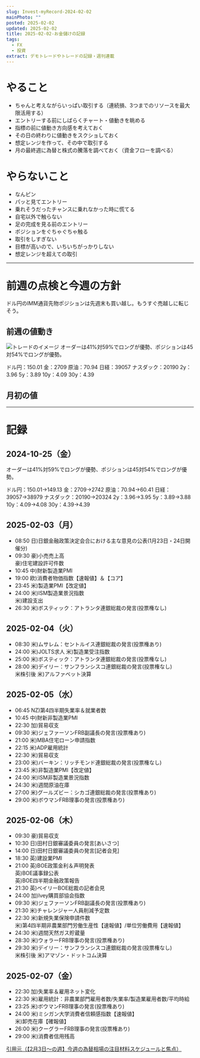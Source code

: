 ```yaml
---
slug: Invest-myRecord-2024-02-02
mainPhoto: ""
posted: 2025-02-02
updated: 2025-02-02
title: 2025-02-02-お金儲けの記録
tags:
  - FX
  - 投資
extract: デモトレードやトレードの記録・週刊連載
---
```

# やること

- ちゃんと考えながらいっぱい取引する（連続損、3つまでのリソースを最大限活用する）
- エントリーする前にしばらくチャート・値動きを眺める
- 指標の前に値動き方向感を考えておく
- その日の終わりに値動きをスクショしておく
- 想定レンジを作って、その中で取引する
- 月の最終週に為替と株式の騰落を調べておく（資金フローを調べる）
# やらないこと

- なんピン
- パッと見てエントリー
- 乗れそうだったチャンスに乗れなかった時に慌てる
- 自宅以外で触らない
- 足の完成を見る前のエントリー
- ポジションをぐちゃぐちゃ触る
- 取引をしすぎない
- 目標が高いので、いちいちがっかりしない
- 想定レンジを超えての取引
***
# 前週の点検と今週の方針

ドル円のIMM通貨先物ポジションは先週末も買い越し。もうすぐ売越しに転じそう。

## 前週の値動き

![トレードのイメージ](../../../images/invest/weekly/Invest-myRecord-2024-10-28/01.png)
オーダーは41%対59%でロングが優勢、ポジションは45対54%でロングが優勢。

ドル円：150.01
金：2709
原油：70.94
日経：39057
ナスダック：20190
2y：3.96
5y：3.89
10y：4.09
30y：4.39

## 月初の値
***
# 記録

## 2024-10-25（金）

オーダーは41%対59%でロングが優勢、ポジションは45対54%でロングが優勢。

ドル円：150.01→149.13
金：2709→2742
原油：70.94→60.41
日経：39057→38979
ナスダック：20190→20324
2y：3.96→3.95
5y：3.89→3.88
10y：4.09→4.08
30y：4.39→4.39

## 2025-02-03（月）

- 08:50	日)日銀金融政策決定会合における主な意見の公表(1月23日・24日開催分)
- 09:30	豪)小売売上高  
  豪)住宅建設許可件数
- 10:45	中)財新製造業PMI
- 19:00	欧)消費者物価指数【速報値】＆【コア】
- 23:45	米)製造業PMI【改定値】
- 24:00	米)ISM製造業景況指数  
  米)建設支出
- 26:30	米)ボスティック：アトランタ連銀総裁の発言(投票権なし)
## 2025-02-04（火）

- 08:30	米)ムサレム：セントルイス連銀総裁の発言(投票権あり)
- 24:00	米)JOLTS求人
  米)製造業受注指数
- 25:00	米)ボスティック：アトランタ連銀総裁の発言(投票権なし)
- 28:00	米)デイリー：サンフランシスコ連銀総裁の発言(投票権なし)  
  米株引後	米)アルファベット決算
## 2025-02-05（水）

- 06:45	NZ)第4四半期失業率＆就業者数
- 10:45	中)財新非製造業PMI
- 22:30	加)貿易収支
- 09:30	米)ジェファーソンFRB副議長の発言(投票権あり)
- 21:00	米)MBA住宅ローン申請指数
- 22:15	米)ADP雇用統計
- 22:30	米)貿易収支
- 23:00	米)バーキン：リッチモンド連銀総裁の発言(投票権なし)
- 23:45	米)非製造業PMI【改定値】
- 24:00	米)ISM非製造業景況指数
- 24:30	米)週間原油在庫
- 27:00	米)グールズビー：シカゴ連銀総裁の発言(投票権あり)
- 29:00	米)ボウマンFRB理事の発言(投票権あり)
## 2025-02-06（木）

- 09:30	豪)貿易収支
- 10:30	日)田村日銀審議委員の発言[あいさつ]
- 14:00	日)田村日銀審議委員の発言[記者会見]
- 18:30	英)建設業PMI
- 21:00	英)BOE政策金利＆声明発表  
  英)BOE議事録公表  
  英)BOE四半期金融政策報告
- 21:30	英)ベイリーBOE総裁の記者会見
- 24:00	加)Ivey購買部協会指数
- 09:30	米)ジェファーソンFRB副議長の発言(投票権あり)
- 21:30	米)チャレンジャー人員削減予定数
- 22:30	米)新規失業保険申請件数  
  米)第4四半期非農業部門労働生産性【速報値】/単位労働費用【速報値】
- 24:30	米)週間天然ガス貯蔵量
- 28:30	米)ウォラーFRB理事の発言(投票権あり)
- 29:30	米)デイリー：サンフランシスコ連銀総裁の発言(投票権なし)  
  米株引後	米)アマゾン・ドットコム決算
## 2025-02-07（金）

- 22:30	加)失業率＆雇用ネット変化
- 22:30	米)雇用統計：非農業部門雇用者数/失業率/製造業雇用者数/平均時給
- 23:25	米)ボウマンFRB理事の発言(投票権あり)
- 24:00	米)ミシガン大学消費者信頼感指数【速報値】  
  米)卸売在庫【確報値】
- 26:00	米)クーグラーFRB理事の発言(投票権あり)
- 29:00	米)消費者信用残高

[引用元（【2月3日～の週】今週の為替相場の注目材料スケジュールと焦点）](https://kissfx.com/article/20250203weekfx.html)